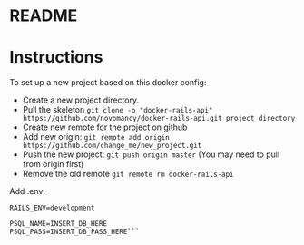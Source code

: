 # README

# Instructions

To set up a new project based on this docker config:

* Create a new project directory.
* Pull the skeleton `git clone -o "docker-rails-api" https://github.com/novomancy/docker-rails-api.git project_directory`
* Create new remote for the project on github
* Add new origin: `git remote add origin https://github.com/change_me/new_project.git`
* Push the new project: `git push origin master` (You may need to pull from origin first)
* Remove the old remote `git remote rm docker-rails-api`

Add .env:

```SECRET_KEY_BASE=INSERT_KEY_HERE
RAILS_ENV=development

PSQL_NAME=INSERT_DB_HERE
PSQL_PASS=INSERT_DB_PASS_HERE```
